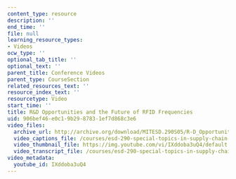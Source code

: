 ```yaml
---
content_type: resource
description: ''
end_time: ''
file: null
learning_resource_types:
- Videos
ocw_type: ''
optional_tab_title: ''
optional_text: ''
parent_title: Conference Videos
parent_type: CourseSection
related_resources_text: ''
resource_index_text: ''
resourcetype: Video
start_time: ''
title: R&D Opportunities and the Future of RFID Frequencies
uid: 906bef46-e0c1-9b29-8783-1ef7d868c3e6
video_files:
  archive_url: http://archive.org/download/MITESD.290S05/R-D_Opportunities_Future_RFID_Frequencies-220k.mp4
  video_captions_file: /courses/esd-290-special-topics-in-supply-chain-management-spring-2005/bc616577b95c5bc1abc0e501b14de69c_IXddoba3uQ4.vtt
  video_thumbnail_file: https://img.youtube.com/vi/IXddoba3uQ4/default.jpg
  video_transcript_file: /courses/esd-290-special-topics-in-supply-chain-management-spring-2005/840392765ed08571c92c9c928ea5c49a_IXddoba3uQ4.pdf
video_metadata:
  youtube_id: IXddoba3uQ4
---
```

